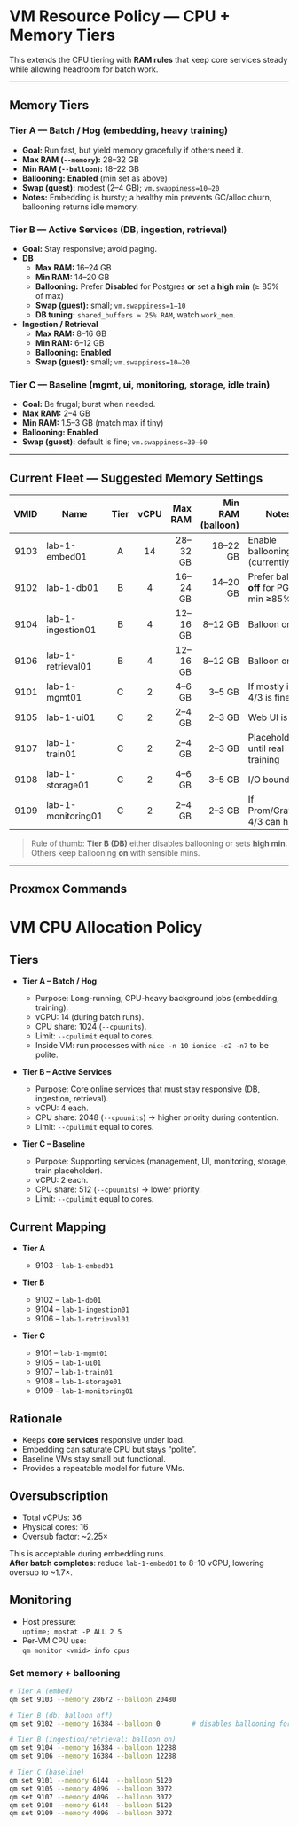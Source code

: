 # VM Resource Policy — CPU + **Memory** Tiers

This extends the CPU tiering with **RAM rules** that keep core services steady while allowing headroom for batch work.

---

## Memory Tiers

### **Tier A — Batch / Hog (embedding, heavy training)**
- **Goal:** Run fast, but yield memory gracefully if others need it.
- **Max RAM (`--memory`):** 28–32 GB
- **Min RAM (`--balloon`):** 18–22 GB
- **Ballooning:** **Enabled** (min set as above)
- **Swap (guest):** modest (2–4 GB); `vm.swappiness=10–20`
- **Notes:** Embedding is bursty; a healthy min prevents GC/alloc churn, ballooning returns idle memory.

### **Tier B — Active Services (DB, ingestion, retrieval)**
- **Goal:** Stay responsive; avoid paging.
- **DB**
  - **Max RAM:** 16–24 GB
  - **Min RAM:** 14–20 GB
  - **Ballooning:** Prefer **Disabled** for Postgres **or** set a **high min** (≥ 85% of max)
  - **Swap (guest):** small; `vm.swappiness=1–10`
  - **DB tuning:** `shared_buffers ≈ 25% RAM`, watch `work_mem`.
- **Ingestion / Retrieval**
  - **Max RAM:** 8–16 GB
  - **Min RAM:** 6–12 GB
  - **Ballooning:** **Enabled**
  - **Swap (guest):** small; `vm.swappiness=10–20`

### **Tier C — Baseline (mgmt, ui, monitoring, storage, idle train)**
- **Goal:** Be frugal; burst when needed.
- **Max RAM:** 2–4 GB
- **Min RAM:** 1.5–3 GB (match max if tiny)
- **Ballooning:** **Enabled**
- **Swap (guest):** default is fine; `vm.swappiness=30–60`

---

## Current Fleet — Suggested Memory Settings

| VMID | Name                   | Tier | vCPU | **Max RAM** | **Min RAM (balloon)** | Notes |
|-----:|------------------------|:----:|:----:|------------:|----------------------:|------|
| 9103 | lab-1-embed01          |  A   | 14   | 28–32 GB    | 18–22 GB              | Enable ballooning (currently 0) |
| 9102 | lab-1-db01             |  B   | 4    | 16–24 GB    | 14–20 GB              | Prefer balloon **off** for PG, or min ≥85% |
| 9104 | lab-1-ingestion01      |  B   | 4    | 12–16 GB    | 8–12 GB               | Balloon on |
| 9106 | lab-1-retrieval01      |  B   | 4    | 12–16 GB    | 8–12 GB               | Balloon on |
| 9101 | lab-1-mgmt01           |  C   | 2    | 4–6 GB      | 3–5 GB                | If mostly idle, 4/3 is fine |
| 9105 | lab-1-ui01             |  C   | 2    | 2–4 GB      | 2–3 GB                | Web UI is light |
| 9107 | lab-1-train01          |  C   | 2    | 2–4 GB      | 2–3 GB                | Placeholder until real training |
| 9108 | lab-1-storage01        |  C   | 2    | 4–6 GB      | 3–5 GB                | I/O bound |
| 9109 | lab-1-monitoring01     |  C   | 2    | 2–4 GB      | 2–3 GB                | If Prom/Grafana: 4/3 can help |

> Rule of thumb: **Tier B (DB)** either disables ballooning or sets **high min**. Others keep ballooning **on** with sensible mins.

---

## Proxmox Commands
# VM CPU Allocation Policy

## Tiers
- **Tier A – Batch / Hog**
  - Purpose: Long-running, CPU-heavy background jobs (embedding, training).
  - vCPU: 14 (during batch runs).
  - CPU share: 1024 (`--cpuunits`).
  - Limit: `--cpulimit` equal to cores.
  - Inside VM: run processes with `nice -n 10 ionice -c2 -n7` to be polite.

- **Tier B – Active Services**
  - Purpose: Core online services that must stay responsive (DB, ingestion, retrieval).
  - vCPU: 4 each.
  - CPU share: 2048 (`--cpuunits`) → higher priority during contention.
  - Limit: `--cpulimit` equal to cores.

- **Tier C – Baseline**
  - Purpose: Supporting services (management, UI, monitoring, storage, train placeholder).
  - vCPU: 2 each.
  - CPU share: 512 (`--cpuunits`) → lower priority.
  - Limit: `--cpulimit` equal to cores.

## Current Mapping
- **Tier A**
  - 9103 – `lab-1-embed01`

- **Tier B**
  - 9102 – `lab-1-db01`
  - 9104 – `lab-1-ingestion01`
  - 9106 – `lab-1-retrieval01`

- **Tier C**
  - 9101 – `lab-1-mgmt01`
  - 9105 – `lab-1-ui01`
  - 9107 – `lab-1-train01`
  - 9108 – `lab-1-storage01`
  - 9109 – `lab-1-monitoring01`

## Rationale
- Keeps **core services** responsive under load.
- Embedding can saturate CPU but stays “polite”.
- Baseline VMs stay small but functional.
- Provides a repeatable model for future VMs.

## Oversubscription
- Total vCPUs: 36
- Physical cores: 16
- Oversub factor: ~2.25×

This is acceptable during embedding runs.  
**After batch completes**: reduce `lab-1-embed01` to 8–10 vCPU, lowering oversub to ~1.7×.

## Monitoring
- Host pressure:  
  `uptime; mpstat -P ALL 2 5`
- Per-VM CPU use:  
  `qm monitor <vmid> info cpus`

  

### Set memory + ballooning
```bash
# Tier A (embed)
qm set 9103 --memory 28672 --balloon 20480

# Tier B (db: balloon off)
qm set 9102 --memory 16384 --balloon 0        # disables ballooning for stability

# Tier B (ingestion/retrieval: balloon on)
qm set 9104 --memory 16384 --balloon 12288
qm set 9106 --memory 16384 --balloon 12288

# Tier C (baseline)
qm set 9101 --memory 6144  --balloon 5120
qm set 9105 --memory 4096  --balloon 3072
qm set 9107 --memory 4096  --balloon 3072
qm set 9108 --memory 6144  --balloon 5120
qm set 9109 --memory 4096  --balloon 3072
